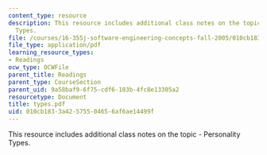 ```yaml
---
content_type: resource
description: This resource includes additional class notes on the topic - Personality
  Types.
file: /courses/16-355j-software-engineering-concepts-fall-2005/010cb1833a42575504656af6ae14499f_types.pdf
file_type: application/pdf
learning_resource_types:
- Readings
ocw_type: OCWFile
parent_title: Readings
parent_type: CourseSection
parent_uid: 9a58baf9-6f75-cdf6-103b-4fc8e13305a2
resourcetype: Document
title: types.pdf
uid: 010cb183-3a42-5755-0465-6af6ae14499f
---
```

This resource includes additional class notes on the topic - Personality Types.

